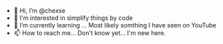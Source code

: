- 👋 Hi, I’m @chexse
- 👀 I'm interested in simplify things by code
- 🌱 I’m currently learning ... Most likely somthing I have seen on YouTube
- 📫 How to reach me... Don't know yet... I'm new here.

<!---
chexse/chexse is a ✨ special ✨ repository because its `README.md` (this file) appears on your GitHub profile.
You can click the Preview link to take a look at your changes.
--->
